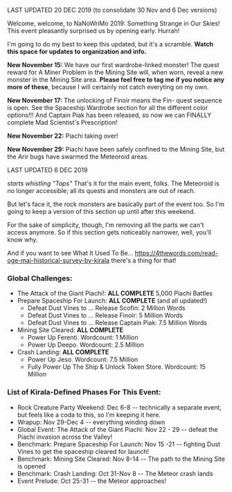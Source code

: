 LAST UPDATED 20 DEC 2019 (to consolidate 30 Nov and 6 Dec versions)

Welcome, welcome, to NaNoWriMo 2019: Something Strange in Our Skies! This event pleasantly surprised us by opening early. Hurrah!

I'm going to do my best to keep this updated, but it's a scramble. **Watch this space for updates to organization and info.**

**New November 15:** We have our first wardrobe-linked monster! The quest reward for A Miner Problem in the Mining Site will, when worn, reveal a new monster in the Mining Site area. **Please feel free to tag me if you notice any more of these**, because I will certainly not catch everyting on my own.

**New November 17:** The unlocking of Finoir means the Fin- quest sequence is open. See the Spaceship Wardrobe section for all the different color options!!! And Captain Piak has been released, so now we can FINALLY complete Mad Scientist's Prescription!

**New November 22:** Piachi taking over!

**New November 29:** Piachi have been safely confined to the Mining Site, but the Arir bugs have swarmed the Meteoroid areas.

LAST UPDATED 6 DEC 2019

*starts whistling "Taps"* That's it for the main event, folks. The Meteoroid is no longer accessible; all its quests and monsters are out of reach.

But let's face it, the rock monsters are basically part of the event too. So I'm going to keep a version of this section up until after this weekend.

For the sake of simplicity, though, I'm removing all the parts we can't access anymore. So if this section gets noticeably narrower, well, you'll know why.

And if you want to see What It Used To Be...             https://4thewords.com/read-oge-mai-historical-survey-by-kirala there's a thing for that!

### Global Challenges:

- The Attack of the Giant Piachi!: **ALL COMPLETE** 5,000 Piachi Battles
- Prepare Spaceship For Launch: **ALL COMPLETE** (and all updated!)
  - Defeat Dust Vines to ... Release Scofin: 2 Million Words 
  - Defeat Dust Vines to ... Release Finoir: 5 Million Words 
  - Defeat Dust Vines to ... Release Captain Piak: 7.5 Million Words
- Mining Site Cleared: **ALL COMPLETE**
  - Power Up Ferenti. Wordcount: 1 Million
  - Power Up Deepo. Wordcount: 2.5 Million
- Crash Landing: **ALL COMPLETE**
  - Power Up Jeso. Wordcount: 7.5 Million
  - Fully Power Up The Ship & Unlock Token Store. Wordcount: 15 Million

### List of Kirala-Defined Phases For This Event:

- Rock Creature Party Weekend: Dec 6-8 -- technically a separate event, but feels like a coda to this, so I'm keeping it here.
- Wrapup: Nov 29-Dec 4 -- everything winding down
- Global Event: The Attack of the Giant Piachi: Nov 22 - 29 -- defeat the Piachi invasion across the Valley!
- Benchmark: Prepare Spaceship For Launch: Nov 15 -21 -- fighting Dust Vines to get the spaceship cleared for launch!
- Benchmark: Mining Site Cleared: Nov 8-14 -- The path to the Mining Site is opened
- Benchmark: Crash Landing: Oct 31-Nov 8 -- The Meteor crash lands
- Event Prelude: Oct 25-31 -- the Meteor approaches!